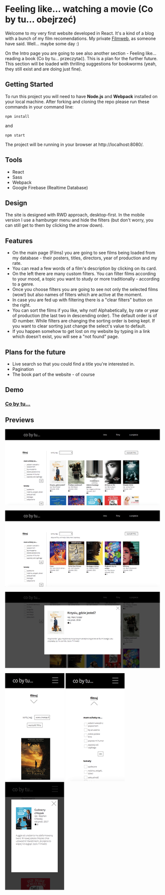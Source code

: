 # Feeling like... watching a movie (Co by tu... obejrzeć)

Welcome to my very first website developed in React. It's a kind of a blog with a bunch of my film recomendations. My private [Filmweb](https://www.filmweb.pl/), as someone have said. Well... maybe some day :)

On the Intro page you are going to see also another section - Feeling like... reading a book (Co by tu... przeczytać). This is a plan for the further future. This section will be loaded with thrilling suggestions for bookworms (yeah, they still exist and are doing just fine).



## Getting Started

To run this project you will need to have **Node.js** and **Webpack** installed on your local machine. After forking and cloning the repo please run these commands in your command line:

```
npm install
```

and

```
npm start
```

The project will be running in your browser at http://localhost:8080/.



## Tools

- React
- Sass
- Webpack
- Google Firebase (Realtime Database)



## Design

The site is designed with RWD approach, desktop-first. In the mobile version I use a hamburger menu and hide the filters (but don't worry, you can still get to them by clicking the arrow down).



## Features

- On the main page (Films) you are going to see films being loaded from my database - their posters, titles, directors, year of production and my rate. 
- You can read a few words of a film's description by clicking on its card.
- On the left there are many custom filters. You can filter films according to your mood, a topic you want to study or more traditionally - according to a genre.
- Once you choose filters you are going to see not only the selected films (wow!) but also names of filters which are active at the moment.
- In case you are fed up with filtering there is a "clear filters" button on the right.
- You can sort the films if you like, why not! Alphabetically, by rate or year of production (the last two in descending order). The default order is of ID number. While filters are changing the sorting order is being kept. If you want to clear sorting just change the select's value to default.
- If you happen somehow to get lost on my website by typing in a link which doesn't exist, you will see a "not found" page.

#### 

## Plans for the future

- Live search so that you could find a title you're interested in.
- Pagination
- The book part of the website - of course



## Demo

### [Co by tu...](https://karin-on.github.io/co-by-tu/)



## Previews

![](./images/co-by-tu_prev1.png)

![](./images/co-by-tu_prev2.png)

![](./images/co-by-tu_prev3.png)

![](./images/co-by-tu_prev4.png) ![](./images/co-by-tu_prev5.png) ![ ](./images/co-by-tu_prev6.png)


